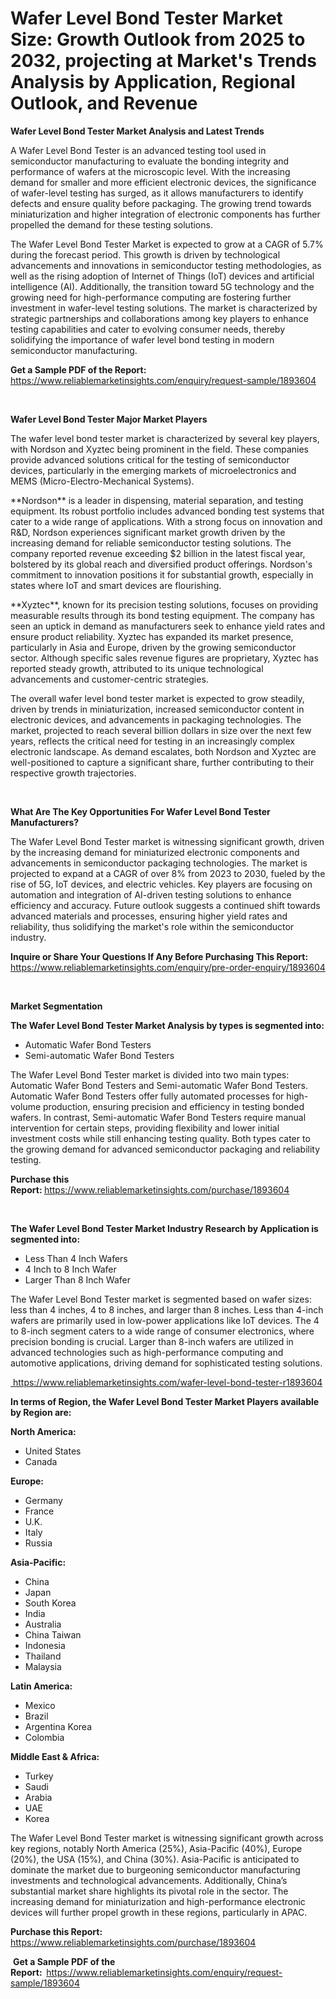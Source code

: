<p><h1>Wafer Level Bond Tester Market Size: Growth Outlook from 2025 to 2032, projecting at Market's Trends Analysis by Application, Regional Outlook, and Revenue</h1></p><p><strong>Wafer Level Bond Tester Market Analysis and Latest Trends</strong></p>
<p><p>A Wafer Level Bond Tester is an advanced testing tool used in semiconductor manufacturing to evaluate the bonding integrity and performance of wafers at the microscopic level. With the increasing demand for smaller and more efficient electronic devices, the significance of wafer-level testing has surged, as it allows manufacturers to identify defects and ensure quality before packaging. The growing trend towards miniaturization and higher integration of electronic components has further propelled the demand for these testing solutions.</p><p>The Wafer Level Bond Tester Market is expected to grow at a CAGR of 5.7% during the forecast period. This growth is driven by technological advancements and innovations in semiconductor testing methodologies, as well as the rising adoption of Internet of Things (IoT) devices and artificial intelligence (AI). Additionally, the transition toward 5G technology and the growing need for high-performance computing are fostering further investment in wafer-level testing solutions. The market is characterized by strategic partnerships and collaborations among key players to enhance testing capabilities and cater to evolving consumer needs, thereby solidifying the importance of wafer level bond testing in modern semiconductor manufacturing.</p></p>
<p><strong>Get a Sample PDF of the Report:&nbsp;</strong> <a href="https://www.reliablemarketinsights.com/enquiry/request-sample/1893604?utm_campaign=2643&utm_medium=2&utm_source=Github&utm_content=ia&utm_term=12042025&utm_id=wafer-level-bond-tester">https://www.reliablemarketinsights.com/enquiry/request-sample/1893604</a></p>
<p>&nbsp;</p>
<p><strong>Wafer Level Bond Tester Major Market Players</strong></p>
<p><p>The wafer level bond tester market is characterized by several key players, with Nordson and Xyztec being prominent in the field. These companies provide advanced solutions critical for the testing of semiconductor devices, particularly in the emerging markets of microelectronics and MEMS (Micro-Electro-Mechanical Systems).</p><p>**Nordson** is a leader in dispensing, material separation, and testing equipment. Its robust portfolio includes advanced bonding test systems that cater to a wide range of applications. With a strong focus on innovation and R&D, Nordson experiences significant market growth driven by the increasing demand for reliable semiconductor testing solutions. The company reported revenue exceeding $2 billion in the latest fiscal year, bolstered by its global reach and diversified product offerings. Nordson's commitment to innovation positions it for substantial growth, especially in states where IoT and smart devices are flourishing.</p><p>**Xyztec**, known for its precision testing solutions, focuses on providing measurable results through its bond testing equipment. The company has seen an uptick in demand as manufacturers seek to enhance yield rates and ensure product reliability. Xyztec has expanded its market presence, particularly in Asia and Europe, driven by the growing semiconductor sector. Although specific sales revenue figures are proprietary, Xyztec has reported steady growth, attributed to its unique technological advancements and customer-centric strategies.</p><p>The overall wafer level bond tester market is expected to grow steadily, driven by trends in miniaturization, increased semiconductor content in electronic devices, and advancements in packaging technologies. The market, projected to reach several billion dollars in size over the next few years, reflects the critical need for testing in an increasingly complex electronic landscape. As demand escalates, both Nordson and Xyztec are well-positioned to capture a significant share, further contributing to their respective growth trajectories.</p></p>
<p>&nbsp;</p>
<p><strong>What Are The Key Opportunities For Wafer Level Bond Tester Manufacturers?</strong></p>
<p><p>The Wafer Level Bond Tester market is witnessing significant growth, driven by the increasing demand for miniaturized electronic components and advancements in semiconductor packaging technologies. The market is projected to expand at a CAGR of over 8% from 2023 to 2030, fueled by the rise of 5G, IoT devices, and electric vehicles. Key players are focusing on automation and integration of AI-driven testing solutions to enhance efficiency and accuracy. Future outlook suggests a continued shift towards advanced materials and processes, ensuring higher yield rates and reliability, thus solidifying the market's role within the semiconductor industry.</p></p>
<p><strong>Inquire or Share Your Questions If Any Before Purchasing This Report:</strong> <a href="https://www.reliablemarketinsights.com/enquiry/pre-order-enquiry/1893604?utm_campaign=2643&utm_medium=2&utm_source=Github&utm_content=ia&utm_term=12042025&utm_id=wafer-level-bond-tester">https://www.reliablemarketinsights.com/enquiry/pre-order-enquiry/1893604</a></p>
<p>&nbsp;</p>
<p><strong>Market Segmentation</strong></p>
<p><strong>The Wafer Level Bond Tester Market Analysis by types is segmented into:</strong></p>
<p><ul><li>Automatic Wafer Bond Testers</li><li>Semi-automatic Wafer Bond Testers</li></ul></p>
<p><p>The Wafer Level Bond Tester market is divided into two main types: Automatic Wafer Bond Testers and Semi-automatic Wafer Bond Testers. Automatic Wafer Bond Testers offer fully automated processes for high-volume production, ensuring precision and efficiency in testing bonded wafers. In contrast, Semi-automatic Wafer Bond Testers require manual intervention for certain steps, providing flexibility and lower initial investment costs while still enhancing testing quality. Both types cater to the growing demand for advanced semiconductor packaging and reliability testing.</p></p>
<p><strong>Purchase this Report:&nbsp;</strong><a href="https://www.reliablemarketinsights.com/purchase/1893604?utm_campaign=2643&utm_medium=2&utm_source=Github&utm_content=ia&utm_term=12042025&utm_id=wafer-level-bond-tester">https://www.reliablemarketinsights.com/purchase/1893604</a></p>
<p>&nbsp;</p>
<p><strong>The Wafer Level Bond Tester Market Industry Research by Application is segmented into:</strong></p>
<p><ul><li>Less Than 4 Inch Wafers</li><li>4 Inch to 8 Inch Wafer</li><li>Larger Than 8 Inch Wafer</li></ul></p>
<p><p>The Wafer Level Bond Tester market is segmented based on wafer sizes: less than 4 inches, 4 to 8 inches, and larger than 8 inches. Less than 4-inch wafers are primarily used in low-power applications like IoT devices. The 4 to 8-inch segment caters to a wide range of consumer electronics, where precision bonding is crucial. Larger than 8-inch wafers are utilized in advanced technologies such as high-performance computing and automotive applications, driving demand for sophisticated testing solutions.</p></p>
<p><a href="https://www.reliablemarketinsights.com/wafer-level-bond-tester-r1893604?utm_campaign=2643&utm_medium=2&utm_source=Github&utm_content=ia&utm_term=12042025&utm_id=wafer-level-bond-tester">&nbsp;https://www.reliablemarketinsights.com/wafer-level-bond-tester-r1893604</a></p>
<p><strong>In terms of Region, the Wafer Level Bond Tester Market Players available by Region are:</strong></p>
<p>
    <p> <strong> North America: </strong>
        <ul>
            <li>United States</li>
            <li>Canada</li>
        </ul>
        </p> 
    <p> <strong> Europe: </strong>
        <ul>
            <li>Germany</li>
            <li>France</li>
            <li>U.K.</li>
            <li>Italy</li>
            <li>Russia</li>
        </ul>
        </p> 
    <p> <strong> Asia-Pacific: </strong>
        <ul>
            <li>China</li>
            <li>Japan</li>
            <li>South Korea</li>
            <li>India</li>
            <li>Australia</li>
            <li>China Taiwan</li>
            <li>Indonesia</li>
            <li>Thailand</li>
            <li>Malaysia</li>
        </ul>
        </p> 
    <p> <strong> Latin America: </strong>
        <ul>
            <li>Mexico</li>
            <li>Brazil</li>
            <li>Argentina Korea</li>
            <li>Colombia</li>
        </ul>
        </p> 
    <p> <strong> Middle East & Africa: </strong>
        <ul>
            <li>Turkey</li>
            <li>Saudi</li>
            <li>Arabia</li>
            <li>UAE</li>
            <li>Korea</li>
        </ul>
    </p>
    </p>
<p><p>The Wafer Level Bond Tester market is witnessing significant growth across key regions, notably North America (25%), Asia-Pacific (40%), Europe (20%), the USA (15%), and China (30%). Asia-Pacific is anticipated to dominate the market due to burgeoning semiconductor manufacturing investments and technological advancements. Additionally, China’s substantial market share highlights its pivotal role in the sector. The increasing demand for miniaturization and high-performance electronic devices will further propel growth in these regions, particularly in APAC.</p></p>
<p><strong>Purchase this Report: </strong><a href="https://www.reliablemarketinsights.com/purchase/1893604?utm_campaign=2643&utm_medium=2&utm_source=Github&utm_content=ia&utm_term=12042025&utm_id=wafer-level-bond-tester">https://www.reliablemarketinsights.com/purchase/1893604</a></p>
<p>&nbsp;<strong>Get a Sample PDF of the Report:&nbsp;&nbsp;</strong><a href="https://www.reliablemarketinsights.com/enquiry/request-sample/1893604?utm_campaign=2643&utm_medium=2&utm_source=Github&utm_content=ia&utm_term=12042025&utm_id=wafer-level-bond-tester">https://www.reliablemarketinsights.com/enquiry/request-sample/1893604</a></p>
<p><strong></strong></p>
<p><p></p><p></p><p></p></p>